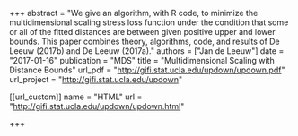 +++
abstract = "We give an algorithm, with R code, to minimize the multidimensional scaling stress loss function under the condition that some or all of the fitted distances are between given positive upper and lower bounds. This paper combines theory, algorithms, code, and results of De Leeuw (2017b) and De Leeuw (2017a)."
authors = ["Jan de Leeuw"]
date = "2017-01-16"
publication = "MDS"
title = "Multidimensional Scaling with Distance Bounds"
url_pdf = "http://gifi.stat.ucla.edu/updown/updown.pdf"
url_project = "http://gifi.stat.ucla.edu/updown"


[[url_custom]]
name = "HTML"
url = "http://gifi.stat.ucla.edu/updown/updown.html"

+++

